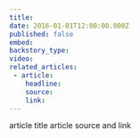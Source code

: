 ```yaml
---
title:
date: 2016-01-01T12:00:00.000Z
published: false
embed:
backstory_type:
video:
related_articles:
 - article:
    headline:
    source:
    link:
---
```

article title
article source and link